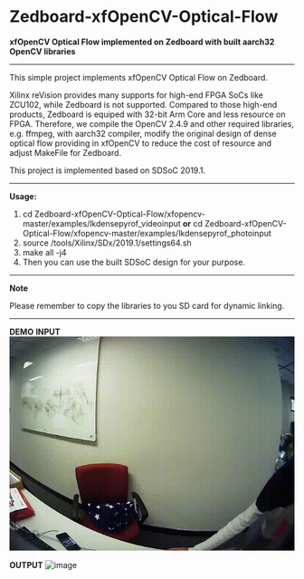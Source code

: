 # Zedboard-xfOpenCV-Optical-Flow
**xfOpenCV Optical Flow implemented on Zedboard with built aarch32 OpenCV libraries**

***

This simple project implements xfOpenCV Optical Flow on Zedboard. 

Xilinx reVision provides many supports for high-end FPGA SoCs like ZCU102, while Zedboard is not supported.
Compared to those high-end products, Zedboard is equiped with 32-bit Arm Core and less resource on FPGA.
Therefore, we compile the OpenCV 2.4.9 and other required libraries, e.g. ffmpeg, with aarch32 compiler, modify the original design of dense optical flow providing in xfOpenCV to reduce the cost of resource and adjust MakeFile for Zedboard.

This project is implemented based on SDSoC 2019.1.

***

**Usage:**

1. cd Zedboard-xfOpenCV-Optical-Flow/xfopencv-master/examples/lkdensepyrof\_videoinput **or** cd Zedboard-xfOpenCV-Optical-Flow/xfopencv-master/examples/lkdensepyrof_photoinput
2. source /tools/Xilinx/SDx/2019.1/settings64.sh
3. make all -j4
4. Then you can use the built SDSoC design for your purpose.


***

**Note**

Please remember to copy the libraries to you SD card for dynamic linking.

***

**DEMO**
**INPUT**
![image](https://github.com/zslwyuan/Zedboard-xfOpenCV-Optical-Flow/blob/master/demo_photos/input.gif)

**OUTPUT**
![image](https://github.com/zslwyuan/Zedboard-xfOpenCV-Optical-Flow/blob/master/demo_photos/output.gif)

